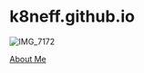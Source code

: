 # k8neff.github.io


![IMG_7172](https://user-images.githubusercontent.com/48328053/84417124-2bdc3880-abe3-11ea-92dd-f6745547ff2b.jpeg)

[About Me](https://k8neff.github.io/About)

